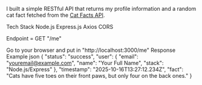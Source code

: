 I built a simple RESTful API that returns my profile information and a random cat fact fetched from the [Cat Facts API](https://catfact.ninja/fact).

Tech Stack
 Node.js
Express.js
 Axios
CORS

Endpoint  = GET "/me"

Go to your browser and put in "http://localhost:3000/me"
Response Example
json
{
  "status": "success",
  "user": {
    "email": "youremail@example.com",
    "name": "Your Full Name",
    "stack": "Node.js/Express"
  },
  "timestamp": "2025-10-16T13:27:12.234Z",
  "fact": "Cats have five toes on their front paws, but only four on the back ones."
}